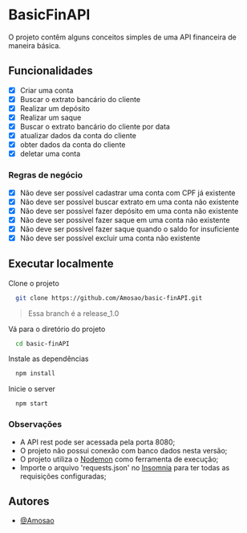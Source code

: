 
# BasicFinAPI

O projeto contêm alguns conceitos simples de uma API financeira de maneira básica.

## Funcionalidades

- [x]  Criar uma conta
- [x]  Buscar o extrato bancário do cliente
- [x]  Realizar um depósito
- [x]  Realizar um saque
- [x]  Buscar o extrato bancário do cliente por data
- [x]  atualizar dados da conta do cliente
- [x]  obter dados da conta do cliente
- [x]  deletar uma conta

### Regras de negócio

- [x]  Não deve ser possível cadastrar uma conta com CPF já existente
- [x]  Não deve ser possível buscar extrato em uma conta não existente
- [x]  Não deve ser possível fazer depósito em uma conta não existente
- [x]  Não deve ser possível fazer saque em uma conta não existente
- [x]  Não deve ser possível fazer saque quando o saldo for insuficiente
- [x]  Não deve ser possível excluir uma conta não existente
## Executar localmente

Clone o projeto

```bash
  git clone https://github.com/Amosao/basic-finAPI.git
```
> Essa branch é a release_1.0

Vá para o diretório do projeto

```bash
  cd basic-finAPI
```

Instale as dependências

```bash
  npm install
```

Inicie o server

```bash
  npm start
```

### Observações

- A API rest pode ser acessada pela porta 8080;
- O projeto não possui conexão com banco dados nesta versão;
- O projeto utiliza o [Nodemon](https://www.npmjs.com/package/nodemon) como ferramenta de execução;
- Importe o arquivo 'requests.json' no [Insomnia](https://insomnia.rest/) para ter todas as requisições configuradas;

## Autores

- [@Amosao](https://github.com/Amosao)

